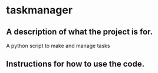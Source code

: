 # taskmanager
## A description of what the project is for.
A python script to make and manage tasks

## Instructions for how to use the code.
